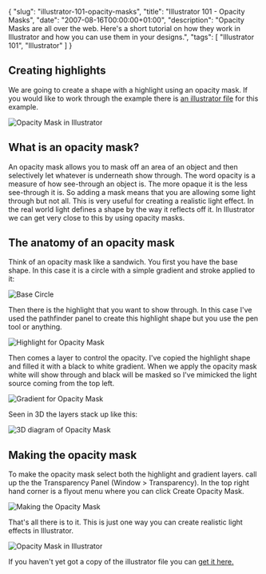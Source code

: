 {
  "slug": "illustrator-101-opacity-masks",
  "title": "Illustrator 101 - Opacity Masks",
  "date": "2007-08-16T00:00:00+01:00",
  "description": "Opacity Masks are all over the web. Here's a short tutorial on how they work in Illustrator and how you can use them in your designs.",
  "tags": [
    "Illustrator 101",
    "Illustrator"
  ]
}
## Creating highlights

We are going to create a shape with a highlight using an opacity mask. If you would like to work through the example there is [an illustrator file][1] for this example. 

![Opacity Mask in Illustrator][2] 

## What is an opacity mask?

An opacity mask allows you to mask off an area of an object and then selectively let whatever is underneath show through. The word opacity is a measure of how see-through an object is. The more opaque it is the less see-through it is. So adding a mask means that you are allowing some light through but not all. This is very useful for creating a realistic light effect. In the real world light defines a shape by the way it reflects off it. In Illustrator we can get very close to this by using opacity masks.

## The anatomy of an opacity mask

Think of an opacity mask like a sandwich. You first you have the base shape. In this case it is a circle with a simple gradient and stroke applied to it:

![Base Circle][3] 

Then there is the highlight that you want to show through. In this case I've used the pathfinder panel to create this highlight shape but you use the pen tool or anything.

![Highlight for Opacity Mask][4] 

Then comes a layer to control the opacity. I've copied the highlight shape and filled it with a black to white gradient. When we apply the opacity mask white will show through and black will be masked so I've mimicked the light source coming from the top left.

![Gradient for Opacity Mask][5] 

Seen in 3D the layers stack up like this:

![3D diagram of Opacity Mask][6] 

## Making the opacity mask

To make the opacity mask select both the highlight and gradient layers. call up the the Transparency Panel (Window > Transparency). In the top right hand corner is a flyout menu where you can click Create Opacity Mask.

![Making the Opacity Mask][7] 

That's all there is to it. This is just one way you can create realistic light effects in Illustrator.

![Opacity Mask in Illustrator][2] 

If you haven't yet got a copy of the illustrator file you can [get it here.][1]

 [1]: http://cdn.shapeshed.com/downloads/opacity_mask.ai
 [2]: https://shapeshed.com/images/articles/with_mask.png 
 [3]: https://shapeshed.com/images/articles/base_circle.png 
 [4]: https://shapeshed.com/images/articles/highlight.png 
 [5]: https://shapeshed.com/images/articles/gradient.png 
 [6]: https://shapeshed.com/images/articles/opacity_mask_3d.png 
 [7]: https://shapeshed.com/images/articles/make_opacity_mask.jpg 
